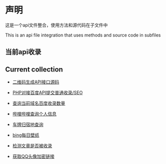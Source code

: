 <!--
 * @Name: Handsome
 * @Date: 2019-12-24
 * @ContactMail: ax2019@aliyun.com
-->

# 声明  
这是一个api文件整合，使用方法和源代码在子文件中

This is an api file integration that uses methods and source code in subfiles

## 当前api收录
## Current collection


 - [二维码生成API接口源码](./QRapi)

 - [PHP对接百度API提交普通收录/SEO](./baiduapi-submit)

 - [查询当前域名百度收录数量](./baidusite)

 - [哔哩哔哩查询个人信息](./bilibilisite)
 
 - [车牌归宿地查询](./cheapi)

 - [bing每日壁纸](./bing)

 - [检测文章是否被收录](./baidusl)

 - [获取QQ头像加密链接](./timeqq)